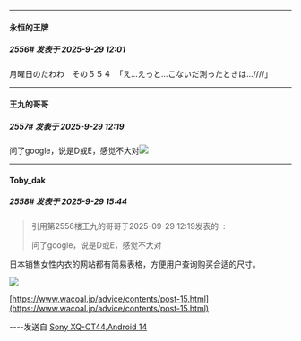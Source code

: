 ﻿
*****

####  永恒的王牌  
##### 2556#       发表于 2025-9-29 12:01

月曜日のたわわ　その５５４　「え…えっと…こないだ測ったときは…////」


*****

####  王九的哥哥  
##### 2557#       发表于 2025-9-29 12:19

问了google，说是D或E，感觉不大对<img src="https://static.stage1st.com/image/smiley/face2017/220.png" referrerpolicy="no-referrer">


*****

####  Toby_dak  
##### 2558#       发表于 2025-9-29 15:44

<blockquote>引用第2556楼王九的哥哥于2025-09-29 12:19发表的  :

问了google，说是D或E，感觉不大对</blockquote>
日本销售女性内衣的网站都有简易表格，方便用户查询购买合适的尺寸。

<img src="https://p.sda1.dev/27/5441482f569d04782116e99be9d3c4e9/1000160097.jpg" referrerpolicy="no-referrer">

[https://www.wacoal.jp/advice/contents/post-15.html](https://www.wacoal.jp/advice/contents/post-15.html)

----发送自 [Sony XQ-CT44,Android 14](http://stage1.5j4m.com/?1.47)

